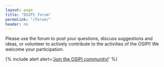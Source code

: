 ```yaml
---
layout: page
title: "OSIPI forum"
permalink: "/forum/"
header: no
---
```


Please use the forum to post your questions, discuss suggestions and ideas, or volunteer to actively contribute to the activities of the OSIPI! We welcome your participation.

{% include alert alert='<a href="https://groups.google.com/forum/#!forum/open-source-initiative-for-perfusion-imaging">Join the OSIPI community!</a>' %}
